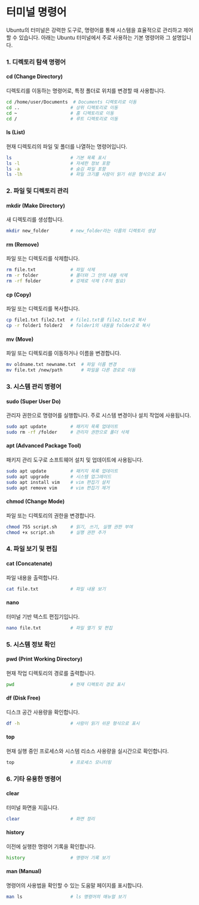 # 터미널 명령어

Ubuntu의 터미널은 강력한 도구로, 명령어를 통해 시스템을 효율적으로 관리하고 제어할 수 있습니다. 아래는 Ubuntu 터미널에서 주로 사용하는 기본 명령어와 그 설명입니다.

### 1. 디렉토리 탐색 명령어

#### **cd (Change Directory)**

디렉토리를 이동하는 명령어로, 특정 폴더로 위치를 변경할 때 사용합니다.

```bash
cd /home/user/Documents  # Documents 디렉토리로 이동
cd ..                   # 상위 디렉토리로 이동
cd ~                    # 홈 디렉토리로 이동
cd /                    # 루트 디렉토리로 이동
```

#### **ls (List)**

현재 디렉토리의 파일 및 폴더를 나열하는 명령어입니다.

```bash
ls                      # 기본 목록 표시
ls -l                   # 자세한 정보 포함
ls -a                   # 숨김 파일 포함
ls -lh                  # 파일 크기를 사람이 읽기 쉬운 형식으로 표시
```

&#x20;

### 2. 파일 및 디렉토리 관리

#### **mkdir (Make Directory)**

새 디렉토리를 생성합니다.

```bash
mkdir new_folder        # new_folder라는 이름의 디렉토리 생성
```

#### **rm (Remove)**

파일 또는 디렉토리를 삭제합니다.

```bash
rm file.txt             # 파일 삭제
rm -r folder            # 폴더와 그 안의 내용 삭제
rm -rf folder           # 강제로 삭제 (주의 필요)
```

#### **cp (Copy)**

파일 또는 디렉토리를 복사합니다.

```bash
cp file1.txt file2.txt  # file1.txt를 file2.txt로 복사
cp -r folder1 folder2   # folder1의 내용을 folder2로 복사
```

#### **mv (Move)**

파일 또는 디렉토리를 이동하거나 이름을 변경합니다.

```bash
mv oldname.txt newname.txt  # 파일 이름 변경
mv file.txt /new/path       # 파일을 다른 경로로 이동
```

&#x20;

### 3. 시스템 관리 명령어

#### **sudo (Super User Do)**

관리자 권한으로 명령어를 실행합니다. 주로 시스템 변경이나 설치 작업에 사용됩니다.

```bash
sudo apt update         # 패키지 목록 업데이트
sudo rm -rf /folder     # 관리자 권한으로 폴더 삭제
```

#### **apt (Advanced Package Tool)**

패키지 관리 도구로 소프트웨어 설치 및 업데이트에 사용됩니다.

```bash
sudo apt update         # 패키지 목록 업데이트
sudo apt upgrade        # 시스템 업그레이드
sudo apt install vim    # vim 편집기 설치
sudo apt remove vim     # vim 편집기 제거
```

#### **chmod (Change Mode)**

파일 또는 디렉토리의 권한을 변경합니다.

```bash
chmod 755 script.sh     # 읽기, 쓰기, 실행 권한 부여
chmod +x script.sh      # 실행 권한 추가
```

&#x20;

### 4. 파일 보기 및 편집

#### **cat (Concatenate)**

파일 내용을 출력합니다.

```bash
cat file.txt            # 파일 내용 보기
```

#### **nano**

터미널 기반 텍스트 편집기입니다.

```bash
nano file.txt           # 파일 열기 및 편집
```

&#x20;

### 5. 시스템 정보 확인

#### **pwd (Print Working Directory)**

현재 작업 디렉토리의 경로를 출력합니다.

```bash
pwd                     # 현재 디렉토리 경로 표시
```

#### **df (Disk Free)**

디스크 공간 사용량을 확인합니다.

```bash
df -h                   # 사람이 읽기 쉬운 형식으로 표시
```

#### **top**

현재 실행 중인 프로세스와 시스템 리소스 사용량을 실시간으로 확인합니다.

```bash
top                     # 프로세스 모니터링
```

&#x20;

### 6. 기타 유용한 명령어

#### **clear**

터미널 화면을 지웁니다.

```bash
clear                   # 화면 정리
```

#### **history**

이전에 실행한 명령어 기록을 확인합니다.

```bash
history                 # 명령어 기록 보기
```

#### **man (Manual)**

명령어의 사용법을 확인할 수 있는 도움말 페이지를 표시합니다.

```bash
man ls                  # ls 명령어의 매뉴얼 보기
```
